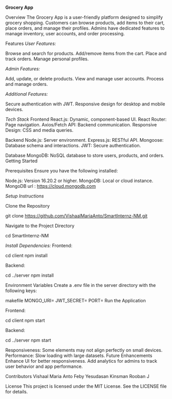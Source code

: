 **Grocery App**

Overview
The Grocery App is a user-friendly platform designed to simplify grocery shopping. Customers can browse products, add items to their cart, place orders, and manage their profiles. Admins have dedicated features to manage inventory, user accounts, and order processing.

Features
*User Features:*

Browse and search for products.
Add/remove items from the cart.
Place and track orders.
Manage personal profiles.

*Admin Features:*

Add, update, or delete products.
View and manage user accounts.
Process and manage orders.

*Additional Features:*

Secure authentication with JWT.
Responsive design for desktop and mobile devices.

*Tech Stack*
Frontend
React.js: Dynamic, component-based UI.
React Router: Page navigation.
Axios/Fetch API: Backend communication.
Responsive Design: CSS and media queries.

Backend
Node.js: Server environment.
Express.js: RESTful API.
Mongoose: Database schema and interactions.
JWT: Secure authentication.

Database
MongoDB: NoSQL database to store users, products, and orders.
Getting Started

Prerequisites
Ensure you have the following installed:

Node.js: Version 16.20.2 or higher.
MongoDB: Local or cloud instance.
MongoDB url : https://cloud.mongodb.com


*Setup Instructions*

Clone the Repository

git clone https://github.com/VishaalMariaAnto/SmartInternz-NM.git

Navigate to the Project Directory

cd SmartInternz-NM

*Install Dependencies:*
Frontend:

cd client
npm install

Backend:

cd ../server
npm install

Environment Variables
Create a .env file in the server directory with the following keys:

makefile
MONGO_URI=<Your MongoDB URI>
JWT_SECRET=<Your Secret Key>
PORT=<Backend Port>
Run the Application

Frontend:

cd client
npm start

Backend:

cd ../server
npm start


Responsiveness: Some elements may not align perfectly on small devices.
Performance: Slow loading with large datasets.
Future Enhancements
Enhance UI for better responsiveness.
Add analytics for admins to track user behavior and app performance.

Contributors
Vishaal Maria Anto
Feby Yesudasan
Kinsman
Rooban J

License
This project is licensed under the MIT License. See the LICENSE file for details.
